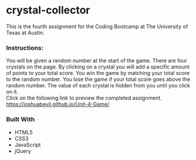 <h1>crystal-collector</h1
>
This is the fourth assignment for the Coding Bootcamp at The University of Texas at Austin.

<h3>Instructions:</h3>

You will be given a random number at the start of the game. There are four crystals on the page. By clicking on a crystal you will add a specific amount of points to your total score. You win the game by matching your total score to the random number. You lose the game if your total score goes above the random number. The value of each crystal is hidden from you until you click on it.
<br>
Click on the following link to preview the completed assignment.
https://joshuabevil.github.io/Unit-4-Game/
<br>
<h3>Built With</h3>
<ul>
    <li>HTML5</li>
    <li>CSS3</li>
    <li>JavaScript</li>
    <li>jQuery</li>
</ul>